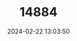 ---
title: "14884"
category: "Notropis cahabae"
draft: false
date: 2024-02-22 13:03:50
languages:
  English: ["Cahaba Shiner"]
---